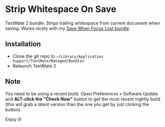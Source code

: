 # Strip Whitespace On Save

TextMate 2 bundle: Strips trailing whitespace from current document when saving. Works nicely with my [Save When Focus Lost bundle](/bomberstudios/Autosave,tmbundle).

## Installation

- Clone the git repo to  `~/Library/Application Support/TextMate/Managed/Bundles`
- Relaunch TextMate 2

## Note

You need to be using a recent build. Open Preferences » Software Update and **ALT-click the "Check Now"** button to get the most recent nightly build (this will grab a latest version than the one you get by just clicking the button).


Enjoy it!
